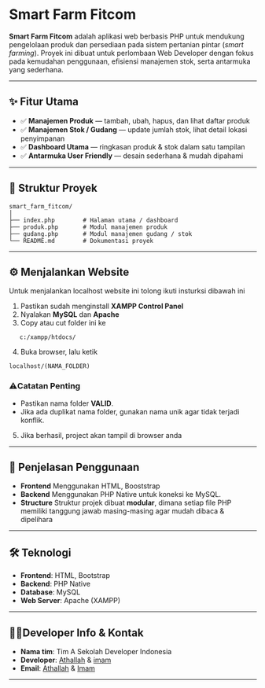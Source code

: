 # Smart Farm Fitcom

**Smart Farm Fitcom** adalah aplikasi web berbasis PHP untuk mendukung pengelolaan produk dan persediaan pada sistem pertanian pintar (*smart farming*).
Proyek ini dibuat untuk perlombaan Web Developer dengan fokus pada kemudahan penggunaan, efisiensi manajemen stok, serta antarmuka yang sederhana.

---

## ✨ Fitur Utama

* ✅ **Manajemen Produk** — tambah, ubah, hapus, dan lihat daftar produk
* ✅ **Manajemen Stok / Gudang** — update jumlah stok, lihat detail lokasi penyimpanan
* ✅ **Dashboard Utama** — ringkasan produk & stok dalam satu tampilan
* ✅ **Antarmuka User Friendly** — desain sederhana & mudah dipahami

---

## 📂 Struktur Proyek

```
smart_farm_fitcom/
│
├── index.php        # Halaman utama / dashboard
├── produk.php       # Modul manajemen produk
├── gudang.php       # Modul manajemen gudang / stok
└── README.md        # Dokumentasi proyek
```

---

## ⚙️ Menjalankan Website

Untuk menjalankan localhost website ini tolong ikuti insturksi dibawah ini

1. Pastikan sudah menginstall **XAMPP Control Panel**
2. Nyalakan **MySQL** dan **Apache**
3. Copy atau cut folder ini ke

```
   c:/xampp/htdocs/

```
4. Buka browser, lalu ketik 

```
localhost/(NAMA_FOLDER)

```
### ⚠️Catatan Penting
- Pastikan nama folder **VALID**.
- Jika ada duplikat nama folder, gunakan nama unik agar tidak terjadi konflik.

5. Jika berhasil, project akan tampil di browser anda

---



## 📖 Penjelasan Penggunaan

* **Frontend**
  Menggunakan HTML, Booststrap
* **Backend**
Menggunakan PHP Native untuk koneksi ke MySQL.
* **Structure**
Struktur projek dibuat **modular**, dimana setiap file PHP memiliki tanggung jawab masing-masing agar mudah dibaca & dipelihara
---

## 🛠️ Teknologi

* **Frontend**: HTML, Bootstrap
* **Backend**: PHP Native
* **Database**: MySQL
* **Web Server**: Apache (XAMPP)

---
## 👨‍💻Developer Info & Kontak
* **Nama tim**: Tim A Sekolah Developer Indonesia
* **Developer**: [Athallah](https://github.com/5iAhT0L/) & [imam](https://github.com/imamMKA/)
* **Email**: [Athallah](mailto:athallah21216@gmail.com) & [Imam](mailto:imammka23@gmail.com)
---

